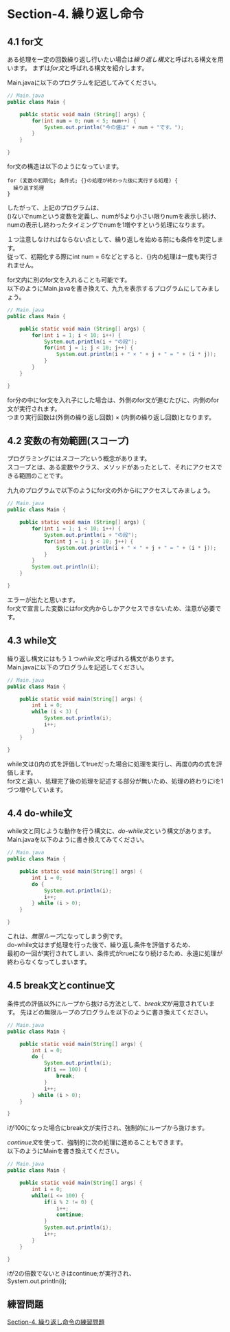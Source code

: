 # Section-4. 繰り返し命令

## 4.1 for文

ある処理を一定の回数繰り返し行いたい場合は*繰り返し構文*と呼ばれる構文を用います。
まずは*for文*と呼ばれる構文を紹介します。  

Main.javaに以下のプログラムを記述してみてください。  

```java
// Main.java
public class Main {

    public static void main (String[] args) {
        for(int num = 0; num < 5; num++) {
            System.out.println("今の値は" + num + "です。");
        }
    }

}
```

for文の構造は以下のようになっています。  

```
for (変数の初期化; 条件式; {}の処理が終わった後に実行する処理) {
  繰り返す処理
}
```

したがって、上記のプログラムは、  
()ないでnumという変数を定義し、numが5より小さい限りnumを表示し続け、numの表示し終わったタイミングでnumを1増やすという処理になります。  

１つ注意しなければならない点として、繰り返しを始める前にも条件を判定します。  
従って、初期化する際にint num = 6などとすると、{}内の処理は一度も実行されません。  

for文内に別のfor文を入れることも可能です。  
以下のようにMain.javaを書き換えて、九九を表示するプログラムにしてみましょう。  

```java
// Main.java
public class Main {

    public static void main (String[] args) {
        for(int i = 1; i < 10; i++) {
            System.out.println(i + "の段");
            for(int j = 1; j < 10; j++) {
                System.out.println(i + " × " + j + " = " + (i * j));
            }
        }
    }

}
```

for分の中にfor文を入れ子にした場合は、外側のfor文が進むたびに、内側のfor文が実行されます。  
つまり実行回数は(外側の繰り返し回数) × (内側の繰り返し回数)となります。  

## 4.2 変数の有効範囲(スコープ)

プログラミングには*スコープ*という概念があります。  
スコープとは、ある変数やクラス、メソッドがあったとして、それにアクセスできる範囲のことです。  

九九のプログラムで以下のようにfor文の外からiにアクセスしてみましょう。

```java
// Main.java
public class Main {

    public static void main (String[] args) {
        for(int i = 1; i < 10; i++) {
            System.out.println(i + "の段");
            for(int j = 1; j < 10; j++) {
                System.out.println(i + " × " + j + " = " + (i * j));
            }
        }
        System.out.println(i);
    }

}
```

エラーが出たと思います。  
for文で宣言した変数にはfor文内からしかアクセスできないため、注意が必要です。  

## 4.3 while文

繰り返し構文にはもう１つ*while文*と呼ばれる構文があります。  
Main.javaに以下のプログラムを記述してください。  

```java
// Main.java
public class Main {

    public static void main(String[] args) {
        int i = 0;
        while (i < 3) {
            System.out.println(i);
            i++;
        }
    }

}
```

while文は()内の式を評価してtrueだった場合に処理を実行し、再度()内の式を評価します。  
for文と違い、処理完了後の処理を記述する部分が無いため、処理の終わりにiを1づつ増やしています。  

## 4.4 do-while文

while文と同じような動作を行う構文に、*do-while文*という構文があります。  
Main.javaを以下のように書き換えてみてください。  

```java
// Main.java
public class Main {

    public static void main(String[] args) {
        int i = 0;
        do {
            System.out.println(i);
            i++;
        } while (i > 0);
    }

}
```

これは、*無限ループ*になってしまう例です。  
do-while文はまず処理を行った後で、繰り返し条件を評価するため、  
最初の一回が実行されてしまい、条件式がtrueになり続けるため、永遠に処理が終わらなくなってしまいます。 

## 4.5 break文とcontinue文

条件式の評価以外にループから抜ける方法として、*break文*が用意されています。
先ほどの無限ループのプログラムを以下のように書き換えてください。

```java
// Main.java
public class Main {

    public static void main(String[] args) {
        int i = 0;
        do {
            System.out.println(i);
            if(i == 100) {
                break;
            }
            i++;
        } while (i > 0);
    }

}
```

iが100になった場合にbreak文が実行され、強制的にループから抜けます。  

*continue文*を使って、強制的に次の処理に進めることもできます。  
以下のようにMainを書き換えてください。  

```java
// Main.java
public class Main {

    public static void main(String[] args) {
        int i = 0;
        while(i <= 100) {
            if(i % 2 != 0) {
                i++;
                continue;
            }
            System.out.println(i);
            i++;
        }
    }

}
```

iが2の倍数でないときはcontinue;が実行され、  
System.out.println(i);  

## 練習問題

[Section-4. 繰り返し命令の練習問題](./section-4-exercise.md)  
